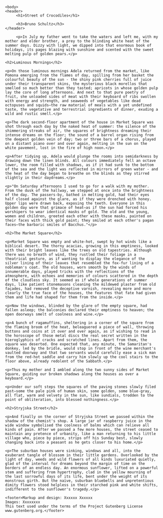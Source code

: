 <html lang="en-GB">
    <head>
        <meta charset="utf-8"/>
        <meta name="author" content="Caitlin Magill">
        <title>Bruno Schultz Version 1</title>
     </head>

    <body>
    <header>
         <h1>Street of Crocodiles</h1>

         <h3>Bruno Schultz</h3>
    </header>
    
         <p>In July my father went to take the waters and left me, with my mother and elder brother, a prey to the blinding white heat of the summer days. Dizzy with light, we dipped into that enormous book of holidays, its pages blazing with sunshine and scented with the sweet melting pulp of golden pears.</p>
    
    <h2>Luminous Mornings</h2> 
    
    <p>On those luminous mornings Adela returned from the market, like Pomona emerging from the flames of day, spilling from her basket the colourful beauty of the sun - the shiny pink cherries full of juice under their transparent skins, the mysterious black morellos that smelled so much better than they tasted; apricots in whose golden pulp lay the core of long afternoons. And next to that pure poetry of fruit, she unloaded sides of meat with their keyboard of ribs swollen with energy and strength, and seaweeds of vegetables like dead octopuses and squids—the raw material of meals with a yet undefined taste, the vegetative and terrestrial ingredients of dinner, exuding a wild and rustic smell.</p>

    <p>The dark second-floor apartment of the house in Market Square was shot through each day by the naked heat of summer: the silence of the shimmering streaks of air, the squares of brightness dreaming their intense dreams on the floor; the sound of a barrel organ rising from the deepest golden vein of day; two or three bars of a chorus, played on a distant piano over and over again, melting in the sun on the white pavement, lost in the fire of high noon.</p>
    
    <p>After tidying up, Adela would plunge the rooms into semidarkness by drawing down the linen blinds. All colours immediately fell an octave lower, the room filled with shadows, as if it had sunk to the bottom of the sea and the light was reflected in mirrors of green water - and the heat of the day began to breathe on the blinds as they stirred slightly in their daydreams.</p>

    <p>"On Saturday afternoons I used to go for a walk with my mother. From the dusk of the hallway, we stepped at once into the brightness of the day. The passers-by, bathed in melting gold, had their eyes half closed against the glare, as if they were drenched with honey. Upper lips were drawn back, exposing the teeth. Everyone in this golden day wore that grimace of heat—as if the sun had forced his worshipers to wear identical masks of gold. The old and the young, women and children, greeted each other with these masks, painted on their faces with thick gold paint; they smiled at each other's pagan faces—the barbaric smiles of Bacchus."</p>
    
    <h2>The Market Square</h2>
    
    <p>Market Square was empty and white-hot, swept by hot winds like a biblical desert. The thorny acacias, growing in this emptiness, looked with their bright leaves like the trees on old tapestries. Although there was no breath of wind, they rustled their foliage in a theatrical gesture, as if wanting to display the elegance of the silver lining of their leaves that resembled the fox-fur lining of a nobleman's coat. The old houses, worn smooth by the winds of innumerable days, played tricks with the reflections of the atmosphere, with echoes and memories of colours scattered in the depth of the cloudless sky. It seemed as if whole generations of summer days, like patient stonemasons cleaning the mildewed plaster from old façades, had removed the deceptive varnish, revealing more and more clearly the true face of the houses, the features that fate had given them and life had shaped for them from the inside.</p>

    <p>Now the windows, blinded by the glare of the empty square, had fallen asleep; the balconies declared their emptiness to heaven; the open doorways smelt of coolness and wine.</p>

    <p>A bunch of ragamuffins, sheltering in a corner of the square from the flaming broom of the heat, beleaguered a piece of wall, throwing buttons and coins at it over and over again, as if wishing to read in the horoscope of those metal discs the real secret written in the hieroglyphics of cracks and scratched lines. Apart from them, the square was deserted. One expected that, any minute, the Samaritan's donkey, led by the bridle, would stop in front of the wine merchant's vaulted doorway and that two servants would carefully ease a sick man from the red-hot saddle and carry him slowly up the cool stairs to the floor above, already redolent of the Sabbath.</p>
    
    <p>Thus my mother and I ambled along the two sunny sides of Market Square, guiding our broken shadows along the houses as over a keyboard.</p>
    
    <p>Under our soft steps the squares of the paving stones slowly filed past—some the pale pink of human skin, some golden, some blue-gray, all flat, warm and velvety in the sun, like sundials, trodden to the point of obliteration, into blessed nothingness.</p>
    
    <h2>Stryjska Street</h2>
    
    <p>And finally on the corner of Stryjska Street we passed within the shadow of the chemist's shop. A large jar of raspberry juice in the wide window symbolised the coolness of balms which can relieve all kinds of pain. After we passed a few more houses, the street ceased to maintain any pretence of urbanity, like a man returning to his little village who, piece by piece, strips off his Sunday best, slowly changing back into a peasant as he gets closer to his home.</p>
    
    <p>The suburban houses were sinking, windows and all, into the exuberant tangle of blossom in their little gardens. Overlooked by the light of day, weeds and wild flowers of all kinds luxuriated quietly, glad of the interval for dreams beyond the margin of time on the borders of an endless day. An enormous sunflower, lifted on a powerful stem and suffering from hypertrophy, clad in the yellow mourning of the last sorrowful days of its life, bent under the weight of its monstrous girth. But the naïve, suburban bluebells and unpretentious dimity flowers stood helpless in their starched pink and white shifts, indifferent to the sunflower's tragedy.</p>
    
    <footer>Markup and design: Xxxxxx Xxxxxx
    Images: Xxxxxxxx 
    This text used under the terms of the Project Gutenberg License www.gutenberg.org.</footer> 

</body>
</html>
